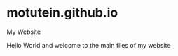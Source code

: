 # motutein.github.io
My Website

<body>
Hello World and welcome to the main files of my website
</body>
